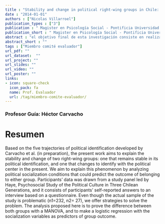 ```yaml
---
title : "Stability and change in political right-wing groups in Chile: understanding the shift among right wingers to the center"
date : "2014-01-01"
authors : ["Nicolas Villarroel"]
publication_types : ["3"]
publication : " Magister en Psicología Social - Pontificia Universidad Católica de Chile. Santiago de Chile"
publication_short : " Magister en Psicología Social - Pontificia Universidad Católica de Chile. Santiago de Chile"
abstract : "el objetivo final de esta investigación consiste en realizar un aporte a la visión que se tiene respecto al compromiso cı́vico juvenil chileno de una manera especı́fica, y desde una aproximación cuantitativa al problema, que sirva como complemento a los estudios previamente realizados sobre este tema, los cuales han sido mayoritariamente de carácter cualitativo (Martı́nez and Cumsille, 2010; Martı́nez et al., 2010, 2012). Esto, con el afán de comprender de mejor manera cómo es que el compromiso cı́vico se da en esta etapa, dándole énfasis a ciertos factores que generan desigualdad a nivel individual, y con ello, generar evidencia que ayude a la generación de instancias y programas que lo fomenten a futuro. Para efectuar los análisis correspondientes se utilizaron los datos provistos por la “Encuesta Jóvenes, Participación y Consumo de Medios” realizada por la Escuela de Perio- dismo de la Universidad Diego Portales en conjunto con Feedback (agencia profesional de encuestas), especı́ficamente sus versiones para el año 2010 y 2014, ambos años posteriores a las últimas elecciones presidenciales en Chile. Este instrumento se prefiere por sobre otros por las temáticas especı́ficas que aborda, y porque cuenta con indicadores claves para medir el compromiso cı́vico de la manera propuesta. Además, cuenta con datos más actualizados en comparación con otras encuestas dirigidas a la juventud chilena, lo que permite visualizar los cambios ocurridos en el último tiempo (a partir de los años 2011-2012)."
abstract_short : ""
tags : ["Miembro comité evaluador"]
url_pdf: "" 
url_dataset:  "" 
url_project: "" 
url_slides: "" 
url_video: "" 
url_poster: ""
links: 
- icon: square-check 
  icon_pack: fa 
  name: Prof. Evaluador 
  url: /tag/miembro-comite-evaluador/
---
```

### Profesor Guía: Héctor Carvacho
# Resumen
Based on the five trajectories of political identification developed by Carvacho et al. (in preparation), the present work aims to explain the stability and change of two right-wing groups: one that remains stable in its political identification, and one that changes to identify with the political center in the present. We aim to explain this phenomenon by analyzing political socialization conditions that could predict the outcome of belonging to either group. Participants’ data was drawn from a study panel led by Haye, Psychosocial Study of the Political Culture in Three Chilean Generations, and it consists of participants’ self-reported answers to an interview based on a questionnaire. Even though the actual sample of the study is problematic (n1=232, n2= 27), we offer strategies to solve the problem. The analysis proposed here is to prove the difference between both groups with a MANOVA, and to make a logistic regression with the socialization variables as predictors of group outcome.
